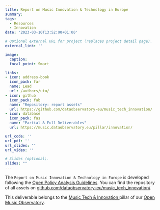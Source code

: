 ```yaml
---
title: Report on Music Innovation & Technology in Europe
summary: 
tags:
  - Resources
  - Innovation
date: '2023-03-10T13:52:00+01:00'

# Optional external URL for project (replaces project detail page).
external_link: ''

image:
  caption: 
  focal_point: Smart

links:
- icon: address-book
  icon_pack: far
  name: Lead
  url: /authors/utu/
- icon: github
  icon_pack: fab
  name: "Repository: report assets"
  url: https://github.com/dataobservatory-eu/music_tech_innovation/
- icon: database
  icon_pack: fas
  name: "Partial & Full Deliverables"
  url: https://music.dataobservatory.eu/pillar/innovation/

url_code: ''
url_pdf: ''
url_slides: ''
url_video: ''

# Slides (optional).
slides: ""
---
```


The `Report on Music Innovation & Technology in Europe` is developed following the [Open Policy Analysis Guidelines](/resources/opa/).  You can find the repository of all assets on [github.com/dataobservatory-eu/music_tech_innovation/](https://github.com/dataobservatory-eu/music_tech_innovation/).

This deliverable belongs to the [Music Tech & Innovation ](https://music.dataobservatory.eu/pillar/innovation/) pillar of our [Open Music Observatory](/resources/open_music_observatory/).